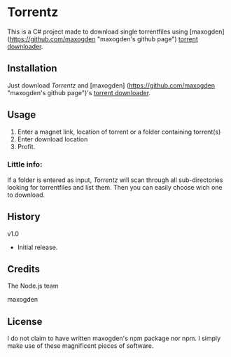 # Torrentz

This is a C# project made to download single torrentfiles using [maxogden] (https://github.com/maxogden "maxogden's github page") [torrent downloader](https://github.com/maxogden/torrent "Maxogden's torrent downloader").

## Installation

Just download *Torrentz* and [maxogden] (https://github.com/maxogden "maxogden's github page")'s [torrent downloader](https://github.com/maxogden/torrent "Maxogden's torrent downloader").

## Usage

1. Enter a magnet link, location of torrent or a folder containing torrent(s)
2. Enter download location
3. Profit.

### Little info:

If a folder is entered as input, *Torrentz* will scan through all sub-directories looking for torrentfiles and list them.
Then you can easily choose wich one to download.

## History

v1.0
- Initial release.
## Credits

The Node.js team

maxogden

## License

I do not claim to have written maxogden's npm package nor npm. I simply make use of these magnificent pieces of software.
